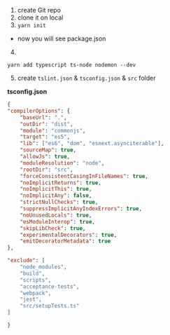 1. create Git repo
2.  clone it on local
3.  `yarn init`
- now you will see package.json
4. 
```
yarn add typescript ts-node nodemon --dev
```

5. create `tslint.json` & `tsconfig.json` & `src` folder

**tsconfig.json**
```json
{
"compilerOptions": {
	"baseUrl": ".",
	"outDir": "dist",
	"module": "commonjs",
	"target": "es5",
	"lib": ["es6", "dom", "esnext.asynciterable"],
	"sourceMap": true,
	"allowJs": true,
	"moduleResolution": "node",
	"rootDir": "src",
	"forceConsistentCasingInFileNames": true,
	"noImplicitReturns": true,
	"noImplicitThis": true,
	"noImplicitAny": false,
	"strictNullChecks": true,
	"suppressImplicitAnyIndexErrors": true,
	"noUnusedLocals": true,
	"esModuleInterop": true,
	"skipLibCheck": true,
	"experimentalDecorators": true,
	"emitDecoratorMetadata": true
},

"exclude": [
	"node_modules",
	"build",
	"scripts",
	"acceptance-tests",
	"webpack",
	"jest",
	"src/setupTests.ts"
]

}
```
<!--stackedit_data:
eyJoaXN0b3J5IjpbLTY2MzIwMjQ0NSwtMjYxNTU0NDgsNzg4OD
EyNjIzXX0=
-->